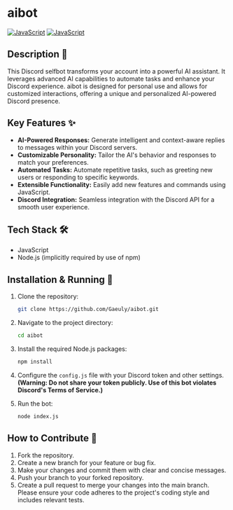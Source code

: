# aibot

[![JavaScript](https://img.shields.io/badge/javascript-%23323330.svg?style=for-the-badge&logo=javascript&logoColor=%23F7DF1E)](https://www.javascript.com/)
[![JavaScript](https://img.shields.io/badge/JavaScript-F7DF1E?style=for-the-badge&logo=javascript&logoColor=black)](https://www.javascript.com/)


## Description 📝

This Discord selfbot transforms your account into a powerful AI assistant.  It leverages advanced AI capabilities to automate tasks and enhance your Discord experience.  aibot is designed for personal use and allows for customized interactions, offering a unique and personalized AI-powered Discord presence.


## Key Features ✨

*   **AI-Powered Responses:**  Generate intelligent and context-aware replies to messages within your Discord servers.
*   **Customizable Personality:** Tailor the AI's behavior and responses to match your preferences.
*   **Automated Tasks:** Automate repetitive tasks, such as greeting new users or responding to specific keywords.
*   **Extensible Functionality:** Easily add new features and commands using JavaScript.
*   **Discord Integration:** Seamless integration with the Discord API for a smooth user experience.


## Tech Stack 🛠️

*   JavaScript
*   Node.js (implicitly required by use of npm)


## Installation & Running 🚀

1.  Clone the repository:
    ```bash
    git clone https://github.com/Gaeuly/aibot.git
    ```

2.  Navigate to the project directory:
    ```bash
    cd aibot
    ```

3.  Install the required Node.js packages:
    ```bash
    npm install
    ```

4.  Configure the `config.js` file with your Discord token and other settings.  **(Warning: Do not share your token publicly.  Use of this bot violates Discord's Terms of Service.)**

5.  Run the bot:
    ```bash
    node index.js
    ```


## How to Contribute 🤝

1.  Fork the repository.
2.  Create a new branch for your feature or bug fix.
3.  Make your changes and commit them with clear and concise messages.
4.  Push your branch to your forked repository.
5.  Create a pull request to merge your changes into the main branch.  Please ensure your code adheres to the project's coding style and includes relevant tests.
